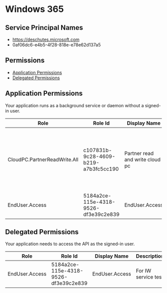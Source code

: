 # Windows 365
## Service Principal Names
- https://deschutes.microsoft.com
- 0af06dc6-e4b5-4f28-818e-e78e62d137a5

 ## Permissions
- [Application Permissions](#application-permissions)
- [Delegated Permissions](#delegated-permissions)

## Application Permissions
Your application runs as a background service or daemon without a signed-in user.

| Role | Role Id | Display Name | Description |
|---|---|---|---|
| CloudPC.PartnerReadWrite.All | c107831b-9c28-4609-b219-a7b3fc5cc190 | Partner read and write cloud pc | Allows the partner app to read and write the properties of Cloud PCs, without a signed-in user. |
| EndUser.Access | 5184a2ce-115e-4318-9526-df3e39c2e839 | EndUser.Access | For IW service test |

## Delegated Permissions
Your application needs to access the API as the signed-in user. 

| Role | Role Id | Display Name | Description |
|---|---|---|---|
| EndUser.Access | 5184a2ce-115e-4318-9526-df3e39c2e839 | EndUser.Access | For IW service test |

